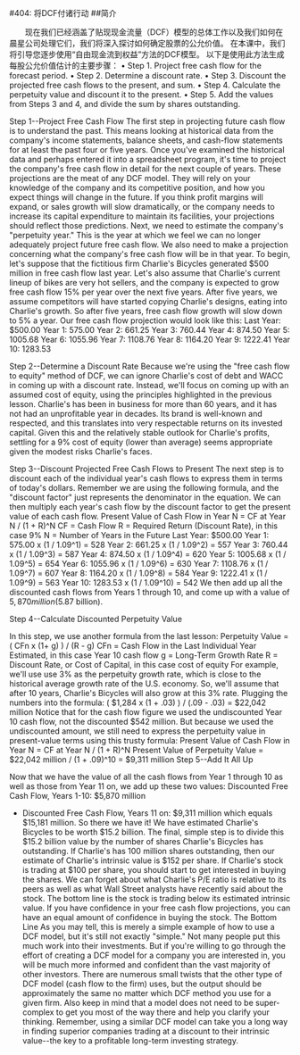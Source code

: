#404: 将DCF付诸行动
##简介

　　现在我们已经涵盖了贴现现金流量（DCF）模型的总体工作以及我们如何在晨星公司处理它们，我们将深入探讨如何确定股票的公允价值。 在本课中，我们将引导您逐步使用“自由现金流到权益”方法的DCF模型。 以下是使用此方法生成每股公允价值估计的主要步骤：
•  Step 1. Project free cash flow for the forecast period.
•  Step 2. Determine a discount rate.
•  Step 3. Discount the projected free cash flows to the present, and sum.
•  Step 4. Calculate the perpetuity value and discount it to the present.
•  Step 5. Add the values from Steps 3 and 4, and divide the sum by shares outstanding.


Step 1--Project Free Cash Flow
The first step in projecting future cash flow is to understand the past. This means looking at historical data from the company's income statements, balance sheets, and cash-flow statements for at least the past four or five years.
Once you've examined the historical data and perhaps entered it into a spreadsheet program, it's time to project the company's free cash flow in detail for the next couple of years. These projections are the meat of any DCF model. They will rely on your knowledge of the company and its competitive position, and how you expect things will change in the future. If you think profit margins will expand, or sales growth will slow dramatically, or the company needs to increase its capital expenditure to maintain its facilities, your projections should reflect those predictions.
Next, we need to estimate the company's "perpetuity year." This is the year at which we feel we can no longer adequately project future free cash flow. We also need to make a projection concerning what the company's free cash flow will be in that year.
To begin, let's suppose that the fictitious firm Charlie's Bicycles generated $500 million in free cash flow last year. Let's also assume that Charlie's current lineup of bikes are very hot sellers, and the company is expected to grow free cash flow 15% per year over the next five years. After five years, we assume competitors will have started copying Charlie's designs, eating into Charlie's growth. So after five years, free cash flow growth will slow down to 5% a year. Our free cash flow projection would look like this:
Last Year: $500.00
Year 1: 575.00
Year 2: 661.25
Year 3: 760.44
Year 4: 874.50
Year 5: 1005.68
Year 6: 1055.96
Year 7: 1108.76
Year 8: 1164.20
Year 9: 1222.41
Year 10: 1283.53

Step 2--Determine a Discount Rate
Because we're using the "free cash flow to equity" method of DCF, we can ignore Charlie's cost of debt and WACC in coming up with a discount rate. Instead, we'll focus on coming up with an assumed cost of equity, using the principles highlighted in the previous lesson.
Charlie's has been in business for more than 60 years, and it has not had an unprofitable year in decades. Its brand is well-known and respected, and this translates into very respectable returns on its invested capital. Given this and the relatively stable outlook for Charlie's profits, settling for a 9% cost of equity (lower than average) seems appropriate given the modest risks Charlie's faces.

Step 3--Discount Projected Free Cash Flows to Present
The next step is to discount each of the individual year's cash flows to express them in terms of today's dollars. Remember we are using the following formula, and the "discount factor" just represents the denominator in the equation. We can then multiply each year's cash flow by the discount factor to get the present value of each cash flow.
Present Value of Cash Flow in Year N =
CF at Year N / (1 + R)^N
CF = Cash Flow
R = Required Return (Discount Rate), in this case 9%
N = Number of Years in the Future
Last Year: $500.00
Year 1: 575.00 x (1 / 1.09^1) = 528
Year 2: 661.25 x (1 / 1.09^2) = 557
Year 3: 760.44 x (1 / 1.09^3) = 587
Year 4: 874.50 x (1 / 1.09^4) = 620
Year 5: 1005.68 x (1 / 1.09^5) = 654
Year 6: 1055.96 x (1 / 1.09^6) = 630
Year 7: 1108.76 x (1 / 1.09^7) = 607
Year 8: 1164.20 x (1 / 1.09^8) = 584
Year 9: 1222.41 x (1 / 1.09^9) = 563
Year 10: 1283.53 x (1 / 1.09^10) = 542
We then add up all the discounted cash flows from Years 1 through 10, and come up with a value of $5,870 million ($5.87 billion).

Step 4--Calculate Discounted Perpetuity Value

In this step, we use another formula from the last lesson:
Perpetuity Value =
( CFn x (1+ g) ) / (R - g)
CFn = Cash Flow in the Last Individual Year Estimated, in this case Year 10 cash flow
g = Long-Term Growth Rate
R = Discount Rate, or Cost of Capital, in this case cost of equity
For example, we'll use use 3% as the perpetuity growth rate, which is close to the historical average growth rate of the U.S. economy. So, we'll assume that after 10 years, Charlie's Bicycles will also grow at this 3% rate. Plugging the numbers into the formula:
( $1,284 x (1 + .03) ) / (.09 - .03) = $22,042 million
Notice that for the cash flow figure we used the undiscounted Year 10 cash flow, not the discounted $542 million. But because we used the undiscounted amount, we still need to express the perpetuity value in present-value terms using this trusty formula:
Present Value of Cash Flow in Year N =
CF at Year N / (1 + R)^N
Present Value of Perpetuity Value =
$22,042 million / (1 + .09)^10 = $9,311 million
Step 5--Add It All Up

Now that we have the value of all the cash flows from Year 1 through 10 as well as those from Year 11 on, we add up these two values:
Discounted Free Cash Flow, Years 1-10: $5,870 million
+ Discounted Free Cash Flow, Years 11 on: $9,311 million
which equals $15,181 million.
So there we have it! We have estimated Charlie's Bicycles to be worth $15.2 billion. The final, simple step is to divide this $15.2 billion value by the number of shares Charlie's Bicycles has outstanding. If Charlie's has 100 million shares outstanding, then our estimate of Charlie's intrinsic value is $152 per share.
If Charlie's stock is trading at $100 per share, you should start to get interested in buying the shares. We can forget about what Charlie's P/E ratio is relative to its peers as well as what Wall Street analysts have recently said about the stock. The bottom line is the stock is trading below its estimated intrinsic value. If you have confidence in your free cash flow projections, you can have an equal amount of confidence in buying the stock.
The Bottom Line
As you may tell, this is merely a simple example of how to use a DCF model, but it's still not exactly "simple." Not many people put this much work into their investments. But if you're willing to go through the effort of creating a DCF model for a company you are interested in, you will be much more informed and confident than the vast majority of other investors.
There are numerous small twists that the other type of DCF model (cash flow to the firm) uses, but the output should be approximately the same no matter which DCF method you use for a given firm. Also keep in mind that a model does not need to be super-complex to get you most of the way there and help you clarify your thinking. Remember, using a similar DCF model can take you a long way in finding superior companies trading at a discount to their intrinsic value--the key to a profitable long-term investing strategy.

